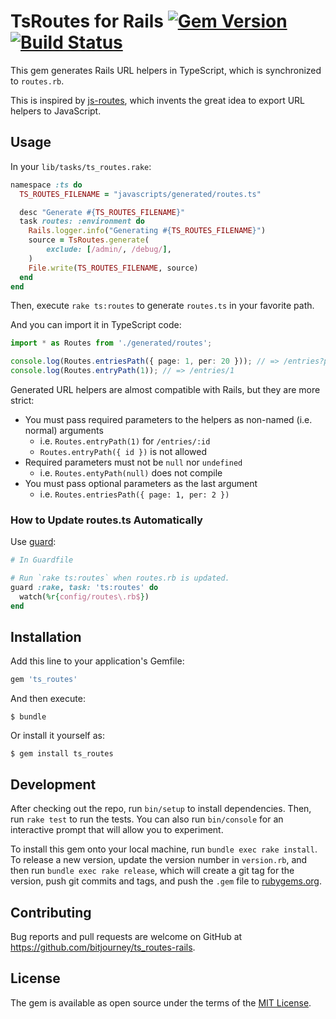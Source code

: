# TsRoutes for Rails [![Gem Version](https://badge.fury.io/rb/ts_routes.svg)](https://badge.fury.io/rb/ts_routes) [![Build Status](https://travis-ci.org/bitjourney/ts_routes-rails.svg?branch=master)](https://travis-ci.org/bitjourney/ts_routes-rails)

This gem generates Rails URL helpers in TypeScript, which is synchronized to `routes.rb`.

This is inspired by [js-routes](https://github.com/railsware/js-routes), which invents the great idea to export URL helpers to JavaScript.

## Usage

In your `lib/tasks/ts_routes.rake`:

```ruby
namespace :ts do
  TS_ROUTES_FILENAME = "javascripts/generated/routes.ts"

  desc "Generate #{TS_ROUTES_FILENAME}"
  task routes: :environment do
    Rails.logger.info("Generating #{TS_ROUTES_FILENAME}")
    source = TsRoutes.generate(
        exclude: [/admin/, /debug/],
    )
    File.write(TS_ROUTES_FILENAME, source)
  end
end
```

Then, execute `rake ts:routes` to generate `routes.ts` in your favorite path.

And you can import it in TypeScript code:

```typescript
import * as Routes from './generated/routes';

console.log(Routes.entriesPath({ page: 1, per: 20 })); // => /entries?page=1&per=20
console.log(Routes.entryPath(1)); // => /entries/1
```

Generated URL helpers are almost compatible with Rails, but they are more strict:

* You must pass required parameters to the helpers as non-named (i.e. normal) arguments
  * i.e. `Routes.entryPath(1)` for `/entries/:id`
  * `Routes.entryPath({ id })` is not allowed
* Required parameters must not be `null` nor `undefined`
  * i.e. `Routes.entyPath(null)` does not compile
* You must pass optional parameters as the last argument
  * i.e. `Routes.entriesPath({ page: 1, per: 2 })`

### How to Update routes.ts Automatically

Use [guard](https://github.com/guard/guard):

```ruby
# In Guardfile

# Run `rake ts:routes` when routes.rb is updated.
guard :rake, task: 'ts:routes' do
  watch(%r{config/routes\.rb$})
end
```

## Installation

Add this line to your application's Gemfile:

```ruby
gem 'ts_routes'
```

And then execute:

```console
$ bundle
```

Or install it yourself as:

```console
$ gem install ts_routes
```

## Development

After checking out the repo, run `bin/setup` to install dependencies. Then, run `rake test` to run the tests. You can also run `bin/console` for an interactive prompt that will allow you to experiment.

To install this gem onto your local machine, run `bundle exec rake install`. To release a new version, update the version number in `version.rb`, and then run `bundle exec rake release`, which will create a git tag for the version, push git commits and tags, and push the `.gem` file to [rubygems.org](https://rubygems.org).

## Contributing

Bug reports and pull requests are welcome on GitHub at https://github.com/bitjourney/ts_routes-rails.

## License

The gem is available as open source under the terms of the [MIT License](http://opensource.org/licenses/MIT).
